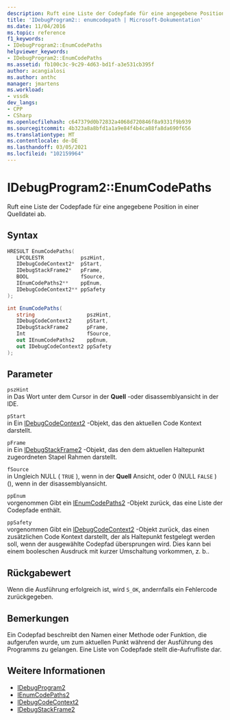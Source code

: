 ```yaml
---
description: Ruft eine Liste der Codepfade für eine angegebene Position in einer Quelldatei ab.
title: 'IDebugProgram2:: enumcodepath | Microsoft-Dokumentation'
ms.date: 11/04/2016
ms.topic: reference
f1_keywords:
- IDebugProgram2::EnumCodePaths
helpviewer_keywords:
- IDebugProgram2::EnumCodePaths
ms.assetid: fb100c3c-9c29-4d63-bd1f-a3e531cb395f
author: acangialosi
ms.author: anthc
manager: jmartens
ms.workload:
- vssdk
dev_langs:
- CPP
- CSharp
ms.openlocfilehash: c647379d0b72832a4068d720846f8a9331f9b939
ms.sourcegitcommit: 4b323a8a8bfd1a1a9e84f4b4ca88fa8da690f656
ms.translationtype: MT
ms.contentlocale: de-DE
ms.lasthandoff: 03/05/2021
ms.locfileid: "102159964"
---
```

# <a name="idebugprogram2enumcodepaths"></a>IDebugProgram2::EnumCodePaths
Ruft eine Liste der Codepfade für eine angegebene Position in einer Quelldatei ab.

## <a name="syntax"></a>Syntax

```cpp
HRESULT EnumCodePaths( 
   LPCOLESTR            pszHint,
   IDebugCodeContext2*  pStart,
   IDebugStackFrame2*   pFrame,
   BOOL                 fSource,
   IEnumCodePaths2**    ppEnum,
   IDebugCodeContext2** ppSafety
);
```

```csharp
int EnumCodePaths( 
   string                 pszHint,
   IDebugCodeContext2     pStart,
   IDebugStackFrame2      pFrame,
   Int                    fSource,
   out IEnumCodePaths2    ppEnum,
   out IDebugCodeContext2 ppSafety
);
```

## <a name="parameters"></a>Parameter
`pszHint`\
in Das Wort unter dem Cursor in der **Quell** -oder disassemblyansicht in der IDE. 

`pStart`\
in Ein [IDebugCodeContext2](../../../extensibility/debugger/reference/idebugcodecontext2.md) -Objekt, das den aktuellen Code Kontext darstellt.

`pFrame`\
in Ein [IDebugStackFrame2](../../../extensibility/debugger/reference/idebugstackframe2.md) -Objekt, das den dem aktuellen Haltepunkt zugeordneten Stapel Rahmen darstellt.

`fSource`\
in Ungleich NULL ( `TRUE` ), wenn in der **Quell** Ansicht, oder 0 (NULL `FALSE` ) (), wenn in der disassemblyansicht. 

`ppEnum`\
vorgenommen Gibt ein [IEnumCodePaths2](../../../extensibility/debugger/reference/ienumcodepaths2.md) -Objekt zurück, das eine Liste der Codepfade enthält.

`ppSafety`\
vorgenommen Gibt ein [IDebugCodeContext2](../../../extensibility/debugger/reference/idebugcodecontext2.md) -Objekt zurück, das einen zusätzlichen Code Kontext darstellt, der als Haltepunkt festgelegt werden soll, wenn der ausgewählte Codepfad übersprungen wird. Dies kann bei einem booleschen Ausdruck mit kurzer Umschaltung vorkommen, z. b..

## <a name="return-value"></a>Rückgabewert
 Wenn die Ausführung erfolgreich ist, wird `S_OK`, andernfalls ein Fehlercode zurückgegeben.

## <a name="remarks"></a>Bemerkungen
 Ein Codepfad beschreibt den Namen einer Methode oder Funktion, die aufgerufen wurde, um zum aktuellen Punkt während der Ausführung des Programms zu gelangen. Eine Liste von Codepfade stellt die-Aufrufliste dar.

## <a name="see-also"></a>Weitere Informationen
- [IDebugProgram2](../../../extensibility/debugger/reference/idebugprogram2.md)
- [IEnumCodePaths2](../../../extensibility/debugger/reference/ienumcodepaths2.md)
- [IDebugCodeContext2](../../../extensibility/debugger/reference/idebugcodecontext2.md)
- [IDebugStackFrame2](../../../extensibility/debugger/reference/idebugstackframe2.md)
